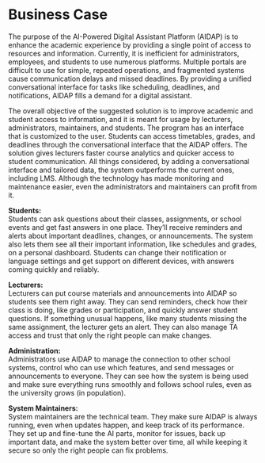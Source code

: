 # Business Case 

The purpose of the AI-Powered Digital Assistant Platform (AIDAP) is to enhance the academic experience by providing a single point of access to resources and information. Currently, it is inefficient for administrators, employees, and students to use numerous platforms. Multiple portals are difficult to use for simple, repeated operations, and fragmented systems cause communication delays and missed deadlines. By providing a unified conversational interface for tasks like scheduling, deadlines, and notifications, AIDAP fills a demand for a digital assistant.

The overall objective of the suggested solution is to improve academic and student access to information, and it is meant for usage by lecturers, administrators, maintainers, and students. The program has an interface that is customized to the user. Students can access timetables, grades, and deadlines through the conversational interface that the AIDAP offers. The solution gives lecturers faster course analytics and quicker access to student communication. All things considered, by adding a conversational interface and tailored data, the system outperforms the current ones, including LMS. Although the technology has made monitoring and maintenance easier, even the administrators and maintainers can profit from it.


**Students:**  
Students can ask questions about their classes, assignments, or school events and get fast answers in one place. They’ll receive reminders and alerts about important deadlines, changes, or announcements. The system also lets them see all their important information, like schedules and grades, on a personal dashboard. Students can change their notification or language settings and get support on different devices, with answers coming quickly and reliably.

**Lecturers:**  
Lecturers can put course materials and announcements into AIDAP so students see them right away. They can send reminders, check how their class is doing, like grades or participation, and quickly answer student questions. If something unusual happens, like many students missing the same assignment, the lecturer gets an alert. They can also manage TA access and trust that only the right people can make changes.

**Administration:**  
Administrators use AIDAP to manage the connection to other school systems, control who can use which features, and send messages or announcements to everyone. They can see how the system is being used and make sure everything runs smoothly and follows school rules, even as the university grows (in population).

**System Maintainers:**  
System maintainers are the technical team. They make sure AIDAP is always running, even when updates happen, and keep track of its performance. They set up and fine-tune the AI parts, monitor for issues, back up important data, and make the system better over time, all while keeping it secure so only the right people can fix problems.


